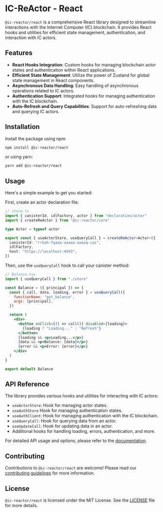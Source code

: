 # IC-ReActor - React

`@ic-reactor/react` is a comprehensive React library designed to streamline interactions with the Internet Computer (IC) blockchain. It provides React hooks and utilities for efficient state management, authentication, and interaction with IC actors.

## Features

- **React Hooks Integration**: Custom hooks for managing blockchain actor states and authentication within React applications.
- **Efficient State Management**: Utilize the power of Zustand for global state management in React components.
- **Asynchronous Data Handling**: Easy handling of asynchronous operations related to IC actors.
- **Authentication Support**: Integrated hooks for managing authentication with the IC blockchain.
- **Auto-Refresh and Query Capabilities**: Support for auto-refreshing data and querying IC actors.

## Installation

Install the package using npm:

```bash
npm install @ic-reactor/react
```

or using yarn:

```bash
yarn add @ic-reactor/react
```

## Usage

Here's a simple example to get you started:

First, create an actor declaration file:

```ts
// store.ts
import { canisterId, idlFactory, actor } from "declaration/actor"
import { createReActor } from "@ic-reactor/core"

type Actor = typeof actor

export const { useActorStore, useQueryCall } = createReActor<Actor>({
  canisterId: "rrkah-fqaaa-aaaaa-aaaaq-cai",
  idlFactory,
  host: "https://localhost:4943",
})
```

Then, use the `useQueryCall` hook to call your canister method:

```jsx
// Balance.tsx
import { useQueryCall } from "./store"

const Balance = ({ principal }) => {
  const { call, data, loading, error } = useQueryCall({
    functionName: "get_balance",
    args: [principal],
  })

  return (
    <div>
      <button onClick={() => call()} disabled={loading}>
        {loading ? "Loading..." : "Refresh"}
      </button>
      {loading && <p>Loading...</p>}
      {data && <p>Balance: {data}</p>}
      {error && <p>Error: {error}</p>}
    </div>
  )
}

export default Balance
```

## API Reference

The library provides various hooks and utilities for interacting with IC actors:

- `useActorStore`: Hook for managing actor states.
- `useAuthStore` Hook for managing authentication states.
- `useAuthClient`: Hook for managing authentication with the IC blockchain.
- `useQueryCall`: Hook for querying data from an actor.
- `useUpdateCall`: Hook for updating data in an actor.
- Additional hooks for handling loading, errors, authentication, and more.

For detailed API usage and options, please refer to the [documentation](#).

## Contributing

Contributions to `@ic-reactor/react` are welcome! Please read our [contributing guidelines](#) for more information.

## License

`@ic-reactor/react` is licensed under the MIT License. See the [LICENSE](LICENSE) file for more details.
